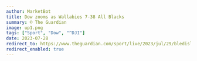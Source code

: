 ```yaml
---
author: MarketBot
title: Dow zooms as Wallabies 7-38 All Blacks
summary: © The Guardian
image: up1.png
tags: ["Sport", "Dow", "^DJI"]
date: 2023-07-28
redirect_to: https://www.theguardian.com/sport/live/2023/jul/29/bledisloe-cup-2023-live-wallabies-vs-all-blacks-australia-v-new-zealand-score-aus-nz-rugby-union-championship-scores-results-lineup-kick-off-time-mcg-melbourne-latest-news-updates
redirect_enabled: true
---
```

